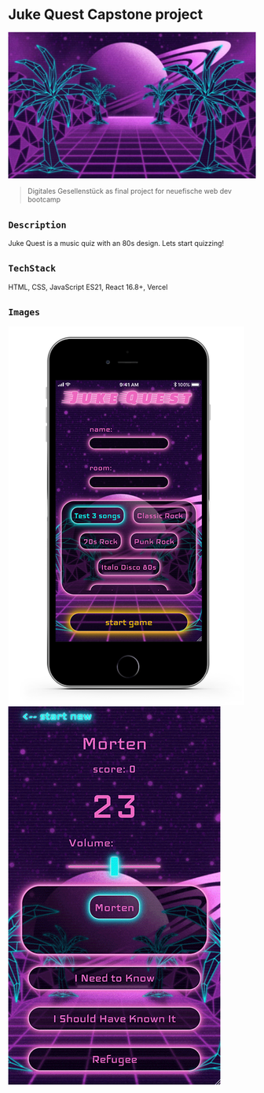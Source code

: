 # Juke Quest Capstone project

![Hero](src/assets/readme_jukequestfin.jpg)

> Digitales Gesellenstück as final project for neuefische web dev bootcamp

## `Description`

Juke Quest is a music quiz with an 80s design. Lets start quizzing!

## `TechStack`

HTML, CSS, JavaScript ES21, React 16.8+, Vercel

## `Images`

![Mokup](src/assets/readme_mokup.png) ![game design](src/assets/readme_game.gif)
